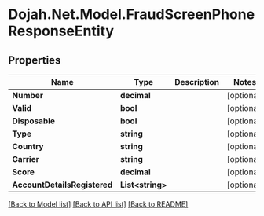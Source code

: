 # Dojah.Net.Model.FraudScreenPhoneResponseEntity

## Properties

Name | Type | Description | Notes
------------ | ------------- | ------------- | -------------
**Number** | **decimal** |  | [optional] 
**Valid** | **bool** |  | [optional] 
**Disposable** | **bool** |  | [optional] 
**Type** | **string** |  | [optional] 
**Country** | **string** |  | [optional] 
**Carrier** | **string** |  | [optional] 
**Score** | **decimal** |  | [optional] 
**AccountDetailsRegistered** | **List&lt;string&gt;** |  | [optional] 

[[Back to Model list]](../README.md#documentation-for-models) [[Back to API list]](../README.md#documentation-for-api-endpoints) [[Back to README]](../README.md)

